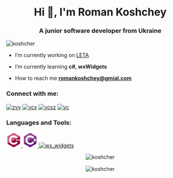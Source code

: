<h1 align="center">Hi 👋, I'm Roman Koshchey</h1>
<h3 align="center">A junior software developer from Ukraine</h3>

<p align="left"> <img src="https://komarev.com/ghpvc/?username=koshcher&label=Profile%20views&color=0e75b6&style=flat" alt="koshcher" /> </p>

- I’m currently working on [LETA](https://github.com/Koshcher/LETA)

- I’m currently learning **c#, wxWidgets**

-  How to reach me **romankoshchey@gmial.com**

<h3 align="left">Connect with me:</h3>
<p align="left">
<a href="https://www.linkedin.com/in/roman-koshchey-0a7a03223/" target="blank"><img align="center" src="https://raw.githubusercontent.com/rahuldkjain/github-profile-readme-generator/master/src/images/icons/Social/linked-in-alt.svg" alt="zvv" height="30" width="40" /></a>
<a href="https://www.instagram.com/koshchey_sw/" target="blank"><img align="center" src="https://raw.githubusercontent.com/rahuldkjain/github-profile-readme-generator/master/src/images/icons/Social/instagram.svg" alt="vcx" height="30" width="40" /></a>
<a href="https://www.youtube.com/channel/UC76gVI16vbdC1Bwa87bECyw target="blank"><img align="center" src="https://raw.githubusercontent.com/rahuldkjain/github-profile-readme-generator/master/src/images/icons/Social/youtube.svg" alt="vcxz" height="30" width="40" /></a>
<a href="https://discord.com/users/Koshcher#7607" target="blank"><img align="center" src="https://raw.githubusercontent.com/rahuldkjain/github-profile-readme-generator/master/src/images/icons/Social/discord.svg" alt="vc" height="30" width="40" /></a>
</p>

<h3 align="left">Languages and Tools:</h3>
<p align="left"> <a href="https://www.w3schools.com/cpp/" target="_blank" rel="noreferrer"> <img src="https://raw.githubusercontent.com/devicons/devicon/master/icons/cplusplus/cplusplus-original.svg" alt="cplusplus" width="40" height="40"/> </a> <a href="https://www.w3schools.com/cs/" target="_blank" rel="noreferrer"> <img src="https://raw.githubusercontent.com/devicons/devicon/master/icons/csharp/csharp-original.svg" alt="csharp" width="40" height="40"/> </a> <a href="https://www.wxwidgets.org/" target="_blank" rel="noreferrer"> <img src="https://upload.wikimedia.org/wikipedia/commons/b/bb/WxWidgets.svg" alt="wx_widgets" width="40" height="40"/> </a> </p>

<p align="center" ><img src="https://github-readme-stats.vercel.app/api/top-langs?username=koshcher&show_icons=true&locale=en&layout=compact&theme=dracula" alt="koshcher" /></p>

<p  align="center"><img align="center" src="https://github-readme-streak-stats.herokuapp.com/?user=koshcher&theme=dracula" alt="koshcher" /></p>
